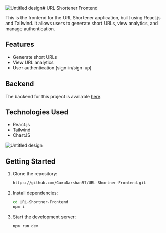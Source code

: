 ![Untitled design](https://github.com/user-attachments/assets/c346fa13-c2a9-4835-ac6f-3ca96b000be1)# URL Shortener Frontend

This is the frontend for the URL Shortener application, built using React.js and Tailwind. It allows users to generate short URLs, view analytics, and manage authentication.

## Features

- Generate short URLs
- View URL analytics
- User authentication (sign-in/sign-up)

## Backend

The backend for this project is available [here](https://github.com/GuruDarshan57/URL-Shortner-Backend).

## Technologies Used

- React.js
- Tailwind
- ChartJS


![Untitled design](https://github.com/user-attachments/assets/9f244d1a-b1da-4564-aab0-db200dd72463)


## Getting Started

1. Clone the repository:
    ```bash
    https://github.com/GuruDarshan57/URL-Shortner-Frontend.git
    ```
2. Install dependencies:
    ```bash
    cd URL-Shortner-Frontend
    npm i
    ```
3. Start the development server:
    ```bash
    npm run dev
    ```

